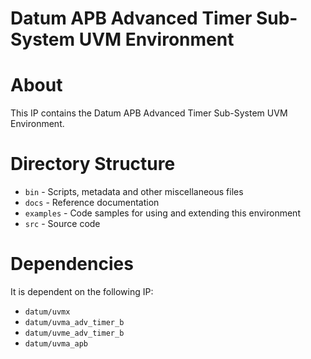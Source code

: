 # Datum APB Advanced Timer Sub-System UVM Environment


# About
This IP contains the Datum APB Advanced Timer Sub-System UVM Environment.

# Directory Structure
* `bin` - Scripts, metadata and other miscellaneous files
* `docs` - Reference documentation
* `examples` - Code samples for using and extending this environment
* `src` - Source code


# Dependencies
It is dependent on the following IP:

* `datum/uvmx`
* `datum/uvma_adv_timer_b`
* `datum/uvme_adv_timer_b`
* `datum/uvma_apb`
